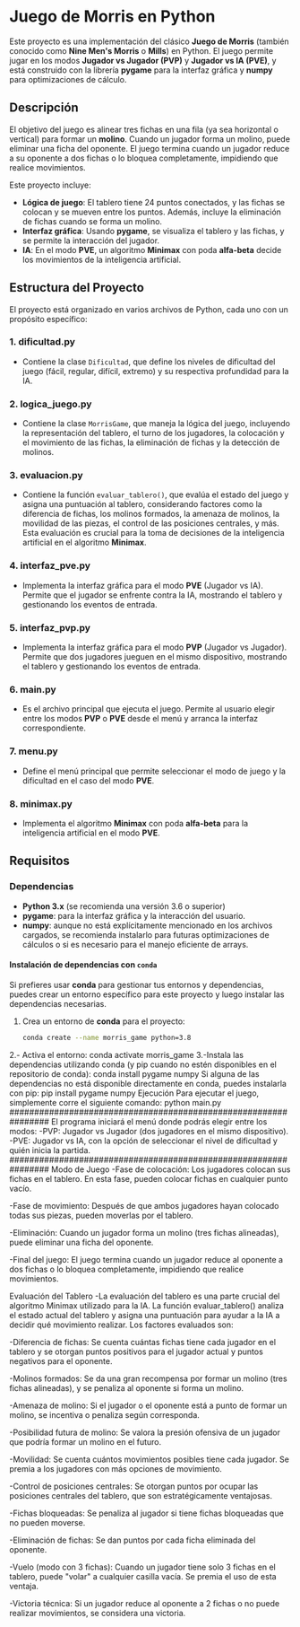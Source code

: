 # Juego de Morris en Python

Este proyecto es una implementación del clásico **Juego de Morris** (también conocido como **Nine Men's Morris** o **Mills**) en Python. El juego permite jugar en los modos **Jugador vs Jugador (PVP)** y **Jugador vs IA (PVE)**, y está construido con la librería **pygame** para la interfaz gráfica y **numpy** para optimizaciones de cálculo.

## Descripción

El objetivo del juego es alinear tres fichas en una fila (ya sea horizontal o vertical) para formar un **molino**. Cuando un jugador forma un molino, puede eliminar una ficha del oponente. El juego termina cuando un jugador reduce a su oponente a dos fichas o lo bloquea completamente, impidiendo que realice movimientos.

Este proyecto incluye:

- **Lógica de juego**: El tablero tiene 24 puntos conectados, y las fichas se colocan y se mueven entre los puntos. Además, incluye la eliminación de fichas cuando se forma un molino.
- **Interfaz gráfica**: Usando **pygame**, se visualiza el tablero y las fichas, y se permite la interacción del jugador.
- **IA**: En el modo **PVE**, un algoritmo **Minimax** con poda **alfa-beta** decide los movimientos de la inteligencia artificial.

## Estructura del Proyecto

El proyecto está organizado en varios archivos de Python, cada uno con un propósito específico:

### 1. **dificultad.py**
   - Contiene la clase `Dificultad`, que define los niveles de dificultad del juego (fácil, regular, difícil, extremo) y su respectiva profundidad para la IA.

### 2. **logica_juego.py**
   - Contiene la clase `MorrisGame`, que maneja la lógica del juego, incluyendo la representación del tablero, el turno de los jugadores, la colocación y el movimiento de las fichas, la eliminación de fichas y la detección de molinos.

### 3. **evaluacion.py**
   - Contiene la función `evaluar_tablero()`, que evalúa el estado del juego y asigna una puntuación al tablero, considerando factores como la diferencia de fichas, los molinos formados, la amenaza de molinos, la movilidad de las piezas, el control de las posiciones centrales, y más. Esta evaluación es crucial para la toma de decisiones de la inteligencia artificial en el algoritmo **Minimax**.

### 4. **interfaz_pve.py**
   - Implementa la interfaz gráfica para el modo **PVE** (Jugador vs IA). Permite que el jugador se enfrente contra la IA, mostrando el tablero y gestionando los eventos de entrada.

### 5. **interfaz_pvp.py**
   - Implementa la interfaz gráfica para el modo **PVP** (Jugador vs Jugador). Permite que dos jugadores jueguen en el mismo dispositivo, mostrando el tablero y gestionando los eventos de entrada.

### 6. **main.py**
   - Es el archivo principal que ejecuta el juego. Permite al usuario elegir entre los modos **PVP** o **PVE** desde el menú y arranca la interfaz correspondiente.

### 7. **menu.py**
   - Define el menú principal que permite seleccionar el modo de juego y la dificultad en el caso del modo **PVE**.

### 8. **minimax.py**
   - Implementa el algoritmo **Minimax** con poda **alfa-beta** para la inteligencia artificial en el modo **PVE**.

## Requisitos

### Dependencias

- **Python 3.x** (se recomienda una versión 3.6 o superior)
- **pygame**: para la interfaz gráfica y la interacción del usuario.
- **numpy**: aunque no está explícitamente mencionado en los archivos cargados, se recomienda instalarlo para futuras optimizaciones de cálculos o si es necesario para el manejo eficiente de arrays.

#### Instalación de dependencias con `conda`

Si prefieres usar **conda** para gestionar tus entornos y dependencias, puedes crear un entorno específico para este proyecto y luego instalar las dependencias necesarias.

1. Crea un entorno de **conda** para el proyecto:

   ```bash
   conda create --name morris_game python=3.8
2.- Activa el entorno:
  conda activate morris_game
3.-Instala las dependencias utilizando conda (y pip cuando no estén disponibles en el repositorio de conda):
  conda install pygame numpy
Si alguna de las dependencias no está disponible directamente en conda, puedes instalarla con pip:
  pip install pygame numpy
Ejecución
Para ejecutar el juego, simplemente corre el siguiente comando:
  python main.py
################################################################
El programa iniciará el menú donde podrás elegir entre los modos:
  -PVP: Jugador vs Jugador (dos jugadores en el mismo dispositivo).
  -PVE: Jugador vs IA, con la opción de seleccionar el nivel de dificultad y quién inicia la partida.
################################################################
Modo de Juego
  -Fase de colocación: Los jugadores colocan sus fichas en el tablero. En esta fase, pueden colocar fichas en cualquier punto vacío.
  
  -Fase de movimiento: Después de que ambos jugadores hayan colocado todas sus piezas, pueden moverlas por el tablero.
  
  -Eliminación: Cuando un jugador forma un molino (tres fichas alineadas), puede eliminar una ficha del oponente.
  
  -Final del juego: El juego termina cuando un jugador reduce al oponente a dos fichas o lo bloquea completamente, impidiendo que realice movimientos.

Evaluación del Tablero
  -La evaluación del tablero es una parte crucial del algoritmo Minimax utilizado para la IA. La función evaluar_tablero() analiza el estado actual del tablero y asigna una puntuación para ayudar a la IA a decidir qué movimiento realizar. Los factores evaluados son:
  
  -Diferencia de fichas: Se cuenta cuántas fichas tiene cada jugador en el tablero y se otorgan puntos positivos para el jugador actual y puntos negativos para el oponente.
  
  -Molinos formados: Se da una gran recompensa por formar un molino (tres fichas alineadas), y se penaliza al oponente si forma un molino.
  
  -Amenaza de molino: Si el jugador o el oponente está a punto de formar un molino, se incentiva o penaliza según corresponda.
  
  -Posibilidad futura de molino: Se valora la presión ofensiva de un jugador que podría formar un molino en el futuro.
  
  -Movilidad: Se cuenta cuántos movimientos posibles tiene cada jugador. Se premia a los jugadores con más opciones de movimiento.
  
  -Control de posiciones centrales: Se otorgan puntos por ocupar las posiciones centrales del tablero, que son estratégicamente ventajosas.
  
  -Fichas bloqueadas: Se penaliza al jugador si tiene fichas bloqueadas que no pueden moverse.
  
  -Eliminación de fichas: Se dan puntos por cada ficha eliminada del oponente.
  
  -Vuelo (modo con 3 fichas): Cuando un jugador tiene solo 3 fichas en el tablero, puede "volar" a cualquier casilla vacía. Se premia el uso de esta ventaja.
  
  -Victoria técnica: Si un jugador reduce al oponente a 2 fichas o no puede realizar movimientos, se considera una victoria.
